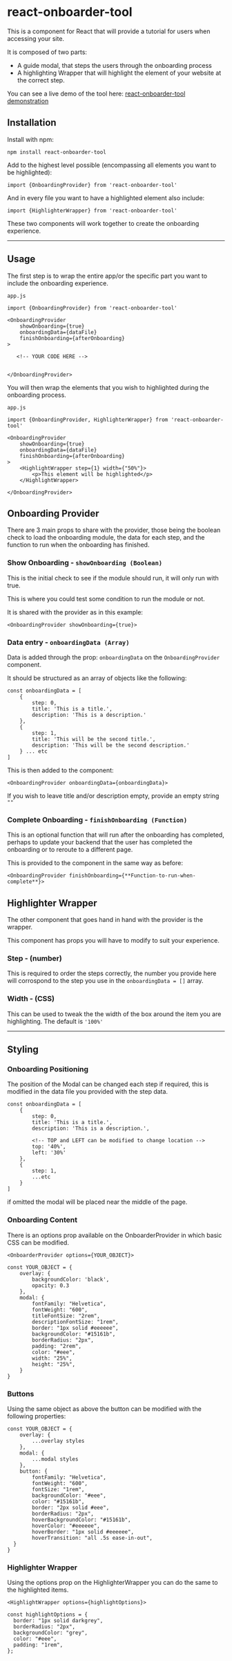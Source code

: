 # react-onboarder-tool

This is a component for React that will provide a tutorial for users when accessing your site.

It is composed of two parts: 
- A guide modal, that steps the users through the onboarding process
- A highlighting Wrapper that will highlight the element of your website at the correct step.

You can see a live demo of the tool here: [react-onboarder-tool demonstration](https://onboarder-demonstration.web.app/)


## Installation

Install with npm:

`npm install react-onboarder-tool`

Add to the highest level possible (encompassing all elements you want to be highlighted):

`import {OnboardingProvider} from 'react-onboarder-tool'`

And in every file you want to have a highlighted element also include:

`import {HighlighterWrapper} from 'react-onboarder-tool'`


These two components will work together to create the onboarding experience. 

***
## Usage 

The first step is to wrap the entire app/or the specific part you want to include the onboarding experience.

```
app.js

import {OnboardingProvider} from 'react-onboarder-tool'

<OnboardingProvider 
    showOnboarding={true} 
    onboardingData={dataFile} 
    finishOnboarding={afterOnboarding}
>

   <!-- YOUR CODE HERE -->
    

</OnboardingProvider>
```

You will then wrap the elements that you wish to highlighted during the onboarding process.

```
app.js

import {OnboardingProvider, HighlighterWrapper} from 'react-onboarder-tool'

<OnboardingProvider 
    showOnboarding={true} 
    onboardingData={dataFile} 
    finishOnboarding={afterOnboarding}
>
    <HighlightWrapper step={1} width={"50%"}>
        <p>This element will be highlighted</p>
    </HighlightWrapper>
       
</OnboardingProvider>
```


## Onboarding Provider

There are 3 main props to share with the provider, those being the boolean check to load the onboarding module, the data for each step, and the function to run when the onboarding has finished. 

### Show Onboarding - `showOnboarding (Boolean)`

This is the initial check to see if the module should run, it will only run with true.

This is where you could test some condition to run the module or not.

It is shared with the provider as in this example:

```
<OnboardingProvider showOnboarding={true}> 
```


### Data entry - `onboardingData (Array)`

Data is added through the prop: `onboardingData` on the `OnboardingProvider` component. 

It should be structured as an array of objects like the following: 


``` 
const onboardingData = [
    {
        step: 0,
        title: 'This is a title.',
        description: 'This is a description.'
    },
    {
        step: 1,
        title: 'This will be the second title.',
        description: 'This will be the second description.'
    } ... etc
]
```

This is then added to the component:

```
<OnboardingProvider onboardingData={onboardingData}> 
```

If you wish to leave title and/or description empty, provide an empty string ```""```

### Complete Onboarding - `finishOnboarding (Function)`
This is an optional function that will run after the onboarding has completed, perhaps to update your backend that the user has completed the onboarding or to reroute to a different page.

This is provided to the component in the same way as before:

```
<OnboardingProvider finishOnboarding={**Function-to-run-when-complete**}> 
```

## Highlighter Wrapper
The other component that goes hand in hand with the provider is the wrapper. 

This component has props you will have to modify to suit your experience.

### Step - (number)
This is required to order the steps correctly, the number you provide here will corrospond to the step you use in the `onboardingData = []` array. 

### Width - (CSS)
This can be used to tweak the the width of the box around the item you are highlighting. The default is `'100%'`

***
## Styling 

### Onboarding Positioning
The position of the Modal can be changed each step if required, this is modified in the data file you provided with the step data.

``` 
const onboardingData = [
    {
        step: 0,
        title: 'This is a title.',
        description: 'This is a description.',

        <!-- TOP and LEFT can be modified to change location -->
        top: '40%',
        left: '30%'
    },
    {
        step: 1,
        ...etc
    } 
]
```

if omitted the modal will be placed near the middle of the page.


### Onboarding Content
There is an options prop available on the OnboarderProvider in which basic CSS can be modified.

`<OnboarderProvider options={YOUR_OBJECT}>`

```
const YOUR_OBJECT = {
    overlay: {
        backgroundColor: 'black',
        opacity: 0.3
    },
    modal: {
        fontFamily: "Helvetica", 
        fontWeight: "600", 
        titleFontSize: "2rem", 
        descriptionFontSize: "1rem", 
        border: "1px solid #eeeeee",
        backgroundColor: "#15161b",
        borderRadius: "2px", 
        padding: "2rem",
        color: "#eee", 
        width: "25%",
        height: "25%",
    }
}
```

### Buttons

Using the same object as above the button can be modified with the following properties:

```
const YOUR_OBJECT = {
    overlay: {
        ...overlay styles
    },
    modal: {
        ...modal styles
    },
    button: {
        fontFamily: "Helvetica",
        fontWeight: "600",
        fontSize: "1rem", 
        backgroundColor: "#eee", 
        color: "#15161b", 
        border: "2px solid #eee", 
        borderRadius: "2px",
        hoverBackgroundColor: "#15161b",
        hoverColor: "#eeeeee",
        hoverBorder: "1px solid #eeeeee",
        hoverTransition: "all .5s ease-in-out",
  }
}
```

### Highlighter Wrapper

Using the options prop on the HighlighterWrapper you can do the same to the highlighted items.

`<HighlightWrapper options={highlightOptions}>`

```
const highlightOptions = {
  border: "1px solid darkgrey",
  borderRadius: "2px",
  backgroundColor: "grey",
  color: "#eee",
  padding: "1rem",
};
```
